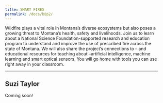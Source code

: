 ```yaml
---
title: SMART FIRES
permalink: /docs/b8p2/
---
```


Wildfire plays a vital role in Montana’s diverse ecosystems but also poses a growing threat to Montana’s health, safety and livelihoods. Join us to learn about a National Science Foundation-supported research and education program to understand and improve the use of prescribed fire across the state of Montana. We will also share the project’s connections to – and educational resources for teaching about –artificial intelligence, machine learning and smart optical sensors. You will go home with tools you can use right away in your classroom.

***

## Suzi Taylor

Coming soon!